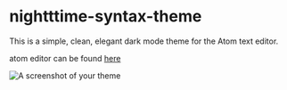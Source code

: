 # nightttime-syntax-theme

This is a simple, clean, elegant dark mode theme for the Atom text editor.

atom editor can be found [here](https://atom.io/)

![A screenshot of your theme](http://imgur.com/a/nUAkh)
